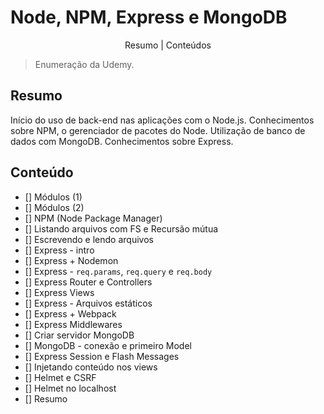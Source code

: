 # Node, NPM, Express e MongoDB

<p align="center">
    <a>Resumo</a> |
    <a>Conteúdos</a>
</p>

> Enumeração da Udemy.


## Resumo
Início do uso de back-end nas aplicações com o Node.js. Conhecimentos sobre NPM, o gerenciador de pacotes do Node. Utilização de banco de dados com MongoDB. Conhecimentos sobre Express.

## Conteúdo
- [] Módulos (1)
- [] Módulos (2)
- [] NPM (Node Package Manager)
- [] Listando arquivos com FS e Recursão mútua
- [] Escrevendo e lendo arquivos
- [] Express - intro
- [] Express + Nodemon
- [] Express - `req.params`, `req.query` e `req.body`
- [] Express Router e Controllers
- [] Express Views
- [] Express - Arquivos estáticos
- [] Express + Webpack
- [] Express Middlewares
- [] Criar servidor MongoDB
- [] MongoDB - conexão e primeiro Model
- [] Express Session e Flash Messages
- [] Injetando conteúdo nos views
- [] Helmet e CSRF
- [] Helmet no localhost
- [] Resumo
